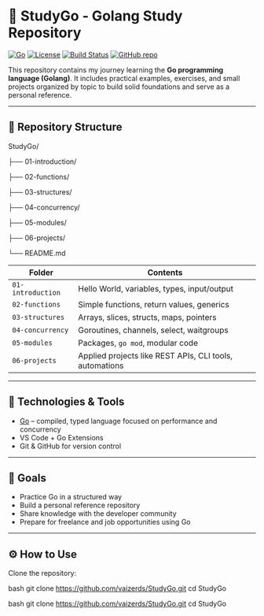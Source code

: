 # 🐹 StudyGo - Golang Study Repository

[![Go](https://img.shields.io/badge/Go-1.22-blue?logo=go)](https://golang.org)
[![License](https://img.shields.io/badge/license-MIT-green)](LICENSE)
[![Build Status](https://img.shields.io/badge/build-passing-brightgreen)]()
[![GitHub repo](https://img.shields.io/badge/github-vaizerds%2FStudyGo-blue?logo=github)](https://github.com/vaizerds/StudyGo)

This repository contains my journey learning the **Go programming language (Golang)**. It includes practical examples, exercises, and small projects organized by topic to build solid foundations and serve as a personal reference.

---

## 📁 Repository Structure


StudyGo/

├── 01-introduction/

├── 02-functions/

├── 03-structures/

├── 04-concurrency/

├── 05-modules/

├── 06-projects/

└── README.md



| Folder            | Contents                                                      |
|-------------------|---------------------------------------------------------------|
| `01-introduction`  | Hello World, variables, types, input/output                   |
| `02-functions`     | Simple functions, return values, generics                     |
| `03-structures`    | Arrays, slices, structs, maps, pointers                       |
| `04-concurrency`   | Goroutines, channels, select, waitgroups                      |
| `05-modules`       | Packages, `go mod`, modular code                              |
| `06-projects`      | Applied projects like REST APIs, CLI tools, automations       |

---

## 🚀 Technologies & Tools

- [Go](https://golang.org/doc/) – compiled, typed language focused on performance and concurrency
- VS Code + Go Extensions
- Git & GitHub for version control

---

## 🎯 Goals

- Practice Go in a structured way
- Build a personal reference repository
- Share knowledge with the developer community
- Prepare for freelance and job opportunities using Go

---

## ⚙️ How to Use

Clone the repository:

bash
git clone https://github.com/vaizerds/StudyGo.git
cd StudyGo


bash
git clone https://github.com/vaizerds/StudyGo.git
cd StudyGo



